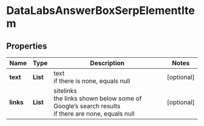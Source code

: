 # DataLabsAnswerBoxSerpElementItem


## Properties

| Name | Type | Description | Notes |
|------------ | ------------- | ------------- | -------------|
**text** | **List<String>** | text<br>if there is none, equals null |[optional]|
**links** | **List<LinkElement>** | sitelinks<br>the links shown below some of Google’s search results<br>if there are none, equals null |[optional]|